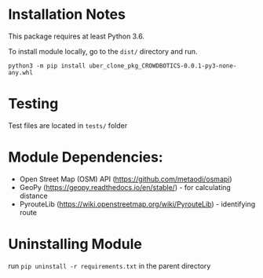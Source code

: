 # Installation Notes

This package requires at least Python 3.6.

To install module locally, go to the `dist/` directory and run.

```
python3 -m pip install uber_clone_pkg_CROWDBOTICS-0.0.1-py3-none-any.whl
```

# Testing

Test files are located in `tests/` folder

# Module Dependencies:
* Open Street Map (OSM) API (https://github.com/metaodi/osmapi)
* GeoPy (https://geopy.readthedocs.io/en/stable/) - for calculating distance
* PyrouteLib (https://wiki.openstreetmap.org/wiki/PyrouteLib) - identifying route

# Uninstalling Module

run ```pip uninstall -r requirements.txt``` in the parent directory